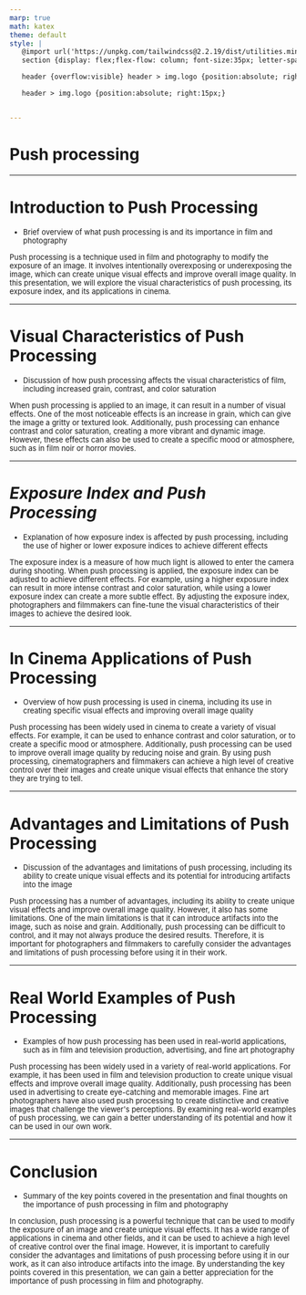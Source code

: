 ```yaml
---
marp: true
math: katex
theme: default
style: |
   @import url('https://unpkg.com/tailwindcss@2.2.19/dist/utilities.min.css');
   section {display: flex;flex-flow: column; font-size:35px; letter-spacing:1.4px;}

   header {overflow:visible} header > img.logo {position:absolute; right:15px;}

   header > img.logo {position:absolute; right:15px;}


---
```

<!-- backgroundImage: url('backgrounds/aaabstract (13).png') -->
<!-- _class: lead -->

 # Push processing

---
<style scoped>p,li {font-size:0.92em}</style>

 # Introduction to Push Processing

- Brief overview of what push processing is and its importance in film and photography

Push processing is a technique used in film and photography to modify the exposure of an image. It involves intentionally overexposing or underexposing the image, which can create unique visual effects and improve overall image quality. In this presentation, we will explore the visual characteristics of push processing, its exposure index, and its applications in cinema.

---
<style scoped>p,li {font-size:0.92em}</style>

 # Visual Characteristics of Push Processing
- Discussion of how push processing affects the visual characteristics of film, including increased grain, contrast, and color saturation

When push processing is applied to an image, it can result in a number of visual effects. One of the most noticeable effects is an increase in grain, which can give the image a gritty or textured look. Additionally, push processing can enhance contrast and color saturation, creating a more vibrant and dynamic image. However, these effects can also be used to create a specific mood or atmosphere, such as in film noir or horror movies.


---
<style scoped>p,li {font-size:0.92em}</style>

 # _Exposure Index and Push Processing_

- Explanation of how exposure index is affected by push processing, including the use of higher or lower exposure indices to achieve different effects

The exposure index is a measure of how much light is allowed to enter the camera during shooting. When push processing is applied, the exposure index can be adjusted to achieve different effects. For example, using a higher exposure index can result in more intense contrast and color saturation, while using a lower exposure index can create a more subtle effect. By adjusting the exposure index, photographers and filmmakers can fine-tune the visual characteristics of their images to achieve the desired look.

---
<style scoped>p,li {font-size:0.92em}</style>

 # In Cinema Applications of Push Processing

- Overview of how push processing is used in cinema, including its use in creating specific visual effects and improving overall image quality

Push processing has been widely used in cinema to create a variety of visual effects. For example, it can be used to enhance contrast and color saturation, or to create a specific mood or atmosphere. Additionally, push processing can be used to improve overall image quality by reducing noise and grain. By using push processing, cinematographers and filmmakers can achieve a high level of creative control over their images and create unique visual effects that enhance the story they are trying to tell.

---
<style scoped>p,li {font-size:0.92em}</style>

 # Advantages and Limitations of Push Processing

- Discussion of the advantages and limitations of push processing, including its ability to create unique visual effects and its potential for introducing artifacts into the image

Push processing has a number of advantages, including its ability to create unique visual effects and improve overall image quality. However, it also has some limitations. One of the main limitations is that it can introduce artifacts into the image, such as noise and grain. Additionally, push processing can be difficult to control, and it may not always produce the desired results. Therefore, it is important for photographers and filmmakers to carefully consider the advantages and limitations of push processing before using it in their work.

---
<style scoped>p,li {font-size:0.92em}</style>

 # Real World Examples of Push Processing

- Examples of how push processing has been used in real-world applications, such as in film and television production, advertising, and fine art photography

Push processing has been widely used in a variety of real-world applications. For example, it has been used in film and television production to create unique visual effects and improve overall image quality. Additionally, push processing has been used in advertising to create eye-catching and memorable images. Fine art photographers have also used push processing to create distinctive and creative images that challenge the viewer's perceptions. By examining real-world examples of push processing, we can gain a better understanding of its potential and how it can be used in our own work.

---
<style scoped>p,li {font-size:0.92em}</style>

 # Conclusion
- Summary of the key points covered in the presentation and final thoughts on the importance of push processing in film and photography

In conclusion, push processing is a powerful technique that can be used to modify the exposure of an image and create unique visual effects. It has a wide range of applications in cinema and other fields, and it can be used to achieve a high level of creative control over the final image. However, it is important to carefully consider the advantages and limitations of push processing before using it in our work, as it can also introduce artifacts into the image. By understanding the key points covered in this presentation, we can gain a better appreciation for the importance of push processing in film and photography.
